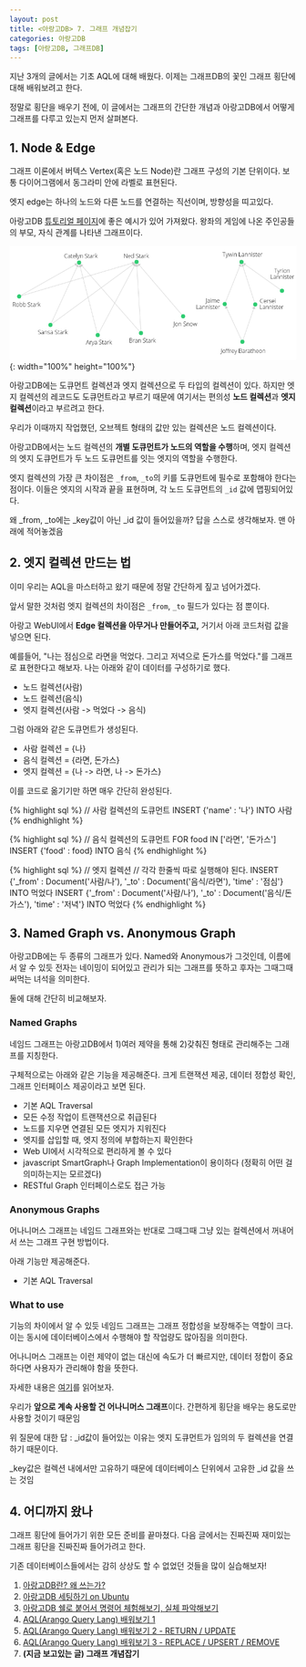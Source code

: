 ```yaml
---
layout: post
title: <아랑고DB> 7. 그래프 개념잡기
categories: 아랑고DB
tags: [아랑고DB, 그래프DB]
---
```

  
<div class="message">
지난 3개의 글에서는 기초 AQL에 대해 배웠다. 이제는 그래프DB의 꽃인 그래프 횡단에 대해 배워보려고 한다.
  
정말로 횡단을 배우기 전에, 이 글에서는 그래프의 간단한 개념과 아랑고DB에서 어떻게 그래프를 다루고 있는지 먼저 살펴본다. 
</div>

## 1. Node & Edge

그래프 이론에서 버텍스 Vertex(혹은 노드 Node)란 그래프 구성의 기본 단위이다. 보통 다이어그램에서 동그라미 안에 라벨로 표현된다. 

엣지 edge는 하나의 노드와 다른 노드를 연결하는 직선이며, 방향성을 띠고있다. 

아랑고DB [튜토리얼 페이지](https://www.arangodb.com/docs/stable/aql/tutorial-traversal.html)에 좋은 예시가 있어 가져왔다. 왕좌의 게임에 나온 주인공들의 부모, 자식 관계를 나타낸 그래프이다.

![Node and Edges](/public/img/arango-graph.png){: width="100%" height="100%"}

아랑고DB에는 도큐먼트 컬렉션과 엣지 컬렉션으로 두 타입의 컬렉션이 있다. 하지만 엣지 컬렉션의 레코드도 도큐먼트라고 부르기 때문에 여기서는 편의성 **노드 컬렉션**과 **엣지 컬렉션**이라고 부르려고 한다.

우리가 이때까지 작업했던, 오브젝트 형태의 값만 있는 컬렉션은 노드 컬렉션이다. 

아랑고DB에서는 노드 컬렉션의 **개별 도큐먼트가 노드의 역할을 수행**하며, 엣지 컬렉션의 엣지 도큐먼트가 두 노드 도큐먼트를 잇는 엣지의 역할을 수행한다.

엣지 컬렉션의 가장 큰 차이점은 `_from`, `_to`의 키를 도큐먼트에 필수로 포함해야 한다는 점이다. 이들은 엣지의 시작과 끝을 표현하며, 각 노드 도큐먼트의 `_id` 값에 맵핑되어있다.

<div class="exclamation">
왜 _from, _to에는 _key값이 아닌 _id 값이 들어있을까? 답을 스스로 생각해보자. 맨 아래에 적어놓겠음
</div>


## 2. 엣지 컬렉션 만드는 법

이미 우리는 AQL을 마스터하고 왔기 때문에 정말 간단하게 짚고 넘어가겠다. 

앞서 말한 것처럼 엣지 컬렉션의 차이점은 `_from`, `_to` 필드가 있다는 점 뿐이다.

아랑고 WebUI에서 **Edge 컬렉션을 아무거나 만들어주고,** 거기서 아래 코드처럼 값을 넣으면 된다.

예를들어, "나는 점심으로 라면을 먹었다. 그리고 저녁으로 돈가스를 먹었다."를 그래프로 표현한다고 해보자. 나는 아래와 같이 데이터를 구성하기로 했다.

- 노드 컬렉션(사람)
- 노드 컬렉션(음식)
- 엣지 컬렉션(사람 -> 먹었다 -> 음식)

그럼 아래와 같은 도큐먼트가 생성된다.

- 사람 컬렉션 = {나}
- 음식 컬렉션 = {라면, 돈가스}
- 엣지 컬렉션 = {나 -> 라면, 나 -> 돈가스}

이를 코드로 옮기기만 하면 매우 간단히 완성된다.

{% highlight sql %}
// 사람 컬렉션의 도큐먼트
INSERT {'name' : '나'} INTO 사람
{% endhighlight %}

{% highlight sql %}
// 음식 컬렉션의 도큐먼트
FOR food IN ['라면', '돈가스']
  INSERT {'food' : food} INTO 음식
{% endhighlight %}

{% highlight sql %}
// 엣지 컬렉션
// 각각 한줄씩 따로 실행해야 된다. 
INSERT {'_from' : Document('사람/나'), '_to' : Document('음식/라면'), 'time' : '점심'} INTO 먹었다
INSERT {'_from' : Document('사람/나'), '_to' : Document('음식/돈가스'), 'time' : '저녁'} INTO 먹었다
{% endhighlight %}


## 3. Named Graph vs. Anonymous Graph

아랑고DB에는 두 종류의 그래프가 있다. Named와 Anonymous가 그것인데, 이름에서 알 수 있듯 전자는 네이밍이 되어있고 관리가 되는 그래프를 뜻하고 후자는 그때그때 써먹는 녀석을 의미한다.

둘에 대해 간단히 비교해보자.

### Named Graphs
네임드 그래프는 아랑고DB에서 1)여러 제약을 통해 2)갖춰진 형태로 관리해주는 그래프를 지칭한다.

구체적으로는 아래와 같은 기능을 제공해준다. 크게 트랜잭션 제공, 데이터 정합성 확인, 그래프 인터페이스 제공이라고 보면 된다.

- 기본 AQL Traversal
- 모든 수정 작업이 트랜잭션으로 취급된다
- 노드를 지우면 연결된 모든 엣지가 지워진다
- 엣지를 삽입할 때, 엣지 정의에 부합하는지 확인한다
- Web UI에서 시각적으로 편리하게 볼 수 있다
- javascript SmartGraph나 Graph Implementation이 용이하다 (정확히 어떤 걸 의미하는지는 모르겠다)
- RESTful Graph 인터페이스로도 접근 가능


### Anonymous Graphs
어나니머스 그래프는 네임드 그래프와는 반대로 그때그때 그냥 있는 컬렉션에서 꺼내어서 쓰는 그래프 구현 방법이다.

아래 기능만 제공해준다.

- 기본 AQL Traversal

### What to use

기능의 차이에서 알 수 있듯 네임드 그래프는 그래프 정합성을 보장해주는 역할이 크다. 이는 동시에 데이터베이스에서 수행해야 할 작업량도 많아짐을 의미한다.

어나니머스 그래프는 이런 제약이 없는 대신에 속도가 더 빠르지만, 데이터 정합이 중요하다면 사용자가 관리해야 함을 뜻한다.

자세한 내용은 [여기](https://www.arangodb.com/docs/stable/graphs.html)를 읽어보자.

우리가 **앞으로 계속 사용할 건 어나니머스 그래프**이다. 간편하게 횡단을 배우는 용도로만 사용할 것이기 때문임


<div class="tip">
위 질문에 대한 답 : _id값이 들어있는 이유는 엣지 도큐먼트가 임의의 두 컬렉션을 연결하기 때문이다. 
  
_key값은 컬렉션 내에서만 고유하기 때문에 데이터베이스 단위에서 고유한 _id 값을 쓰는 것임 
</div>


## 4. 어디까지 왔나

그래프 횡단에 들어가기 위한 모든 준비를 끝마쳤다. 다음 글에서는 진짜진짜 재미있는 그래프 횡단을 진짜진짜 들어가려고 한다.

기존 데이터베이스들에서는 감히 상상도 할 수 없었던 것들을 많이 실습해보자!

  
1. [아랑고DB란? 왜 쓰는가?](https://ud803.github.io/%EC%95%84%EB%9E%91%EA%B3%A0db/2021/10/31/ArangoDB-1-%EC%95%84%EB%9E%91%EA%B3%A0DB-%EC%95%8C%EC%95%84%EB%B3%B4%EA%B8%B0/)
2. [아랑고DB 세팅하기 on Ubuntu](https://ud803.github.io/%EC%95%84%EB%9E%91%EA%B3%A0db/2021/11/02/ArangoDB-2-%EC%95%84%EB%9E%91%EA%B3%A0DB-%EC%84%B8%ED%8C%85%ED%95%98%EA%B8%B0-on-Ubuntu/)
3. [아랑고DB 쉘로 붙어서 명령어 체험해보기, 실체 파악해보기](https://ud803.github.io/%EC%95%84%EB%9E%91%EA%B3%A0db/2021/11/06/ArangoDB-3-%EC%95%84%EB%9E%91%EA%B3%A0DB-%EC%89%98-%EC%82%AC%EC%9A%A9%ED%95%B4%EB%B3%B4%EA%B8%B0/)
4. [AQL(Arango Query Lang) 배워보기 1](https://ud803.github.io/%EC%95%84%EB%9E%91%EA%B3%A0db/2021/11/07/ArangoDB-4-AQL-%EB%B0%B0%EC%9B%8C%EB%B3%B4%EA%B8%B0-1/)
5. [AQL(Arango Query Lang) 배워보기 2 - RETURN / UPDATE](https://ud803.github.io/%EC%95%84%EB%9E%91%EA%B3%A0db/2021/11/10/ArangoDB-5-AQL-%EB%B0%B0%EC%9B%8C%EB%B3%B4%EA%B8%B0-2/)
6. [AQL(Arango Query Lang) 배워보기 3 - REPLACE / UPSERT / REMOVE](https://ud803.github.io/%EC%95%84%EB%9E%91%EA%B3%A0db/2021/11/14/ArangoDB-6-AQL-%EB%B0%B0%EC%9B%8C%EB%B3%B4%EA%B8%B0-3/)
7. **(지금 보고있는 글) 그래프 개념잡기**
